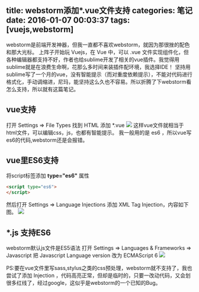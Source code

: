 title: webstorm添加*.vue文件支持
categories: 笔记
date: 2016-01-07 00:03:37
tags: [vuejs,webstorm]
---
<!--摘要-->
<!--more-->
webstorm是前端开发神器，但我一直都不喜欢webstorm，就因为那很挫的配色和那大光标。
上阵子开始玩 Vuejs，在 Vue 中，可以 .vue 文件实现组件化，但各种编辑器都支持不好，作者也给sublime开发了相关的vue插件。我觉得用sublime就是在浪费生命啊，花那么多时间来装插件配环境，我选择IDE！
坚持用sublime写了一个月的vue，没有智能提示（而对重度依赖提示），不能对代码进行格式化，手动调缩进，尼玛，能坚持这么久也不容易。所以折腾了下webstorm看怎么支持，所以就有这篇笔记。

## vue支持
打开 Settings => File Types 找到 HTML 添加 *.vue
![](/imgs/20160107002257.png)
这样vue文件就相当于html文件，可以编辑css，js，也都有智能提示。
我一般用的是 es6 ，所以vue写es6的代码,webstorm还是会报错。

## vue里ES6支持
将script标签添加 **type="es6"** 属性
```html
<script type="es6">
</script>
```
然后打开 Settings => Language Injections 添加 XML Tag Injection，内容如下图。
![](/imgs/20160107003210.png)

## *.js 支持ES6
webstorm默认js文件是ES5语法
打开 Settings => Languages & Frameworks => Javascript
把 Javascript Language version 改为 ECMAScript 6
![](/imgs/20160107004135.png)


PS:要在vue文件里写sass,stylus之类的css预处理，webstorm就不支持了，我也尝试了添加 Injection ，代码高亮正常，但却是临时的，只要一改动代码，又会划很多红线了，经过google，这似乎是webstorm的一个已知的Bug。